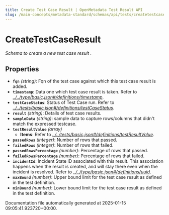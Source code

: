 ```yaml
---
title: Create Test Case Result | OpenMetadata Test Result API
slug: /main-concepts/metadata-standard/schemas/api/tests/createtestcaseresult
---
```


# CreateTestCaseResult

*Schema to create a new test case result .*

## Properties

- **`fqn`** *(string)*: Fqn of the test case against which this test case result is added.
- **`timestamp`**: Data one which test case result is taken. Refer to *[../../type/basic.json#/definitions/timestamp](#/../type/basic.json#/definitions/timestamp)*.
- **`testCaseStatus`**: Status of Test Case run. Refer to *[../../tests/basic.json#/definitions/testCaseStatus](#/../tests/basic.json#/definitions/testCaseStatus)*.
- **`result`** *(string)*: Details of test case results.
- **`sampleData`** *(string)*: sample data to capture rows/columns that didn't match the expressed testcase.
- **`testResultValue`** *(array)*
  - **Items**: Refer to *[../../tests/basic.json#/definitions/testResultValue](#/../tests/basic.json#/definitions/testResultValue)*.
- **`passedRows`** *(integer)*: Number of rows that passed.
- **`failedRows`** *(integer)*: Number of rows that failed.
- **`passedRowsPercentage`** *(number)*: Percentage of rows that passed.
- **`failedRowsPercentage`** *(number)*: Percentage of rows that failed.
- **`incidentId`**: Incident State ID associated with this result. This association happens when the result is created, and will stay there even when the incident is resolved. Refer to *[../../type/basic.json#/definitions/uuid](#/../type/basic.json#/definitions/uuid)*.
- **`maxBound`** *(number)*: Upper bound limit for the test case result as defined in the test definition.
- **`minBound`** *(number)*: Lower bound limit for the test case result as defined in the test definition.


Documentation file automatically generated at 2025-01-15 09:05:41.923720+00:00.
